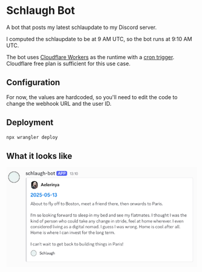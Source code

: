 # Schlaugh Bot

A bot that posts my latest schlaupdate to my Discord server.

I computed the schlaupdate to be at 9 AM UTC, so the bot runs at 9:10 AM UTC.

The bot uses [Cloudflare Workers](https://developers.cloudflare.com/workers/) as the runtime with a [cron trigger](https://developers.cloudflare.com/workers/configuration/cron-triggers/#supported-cron-expressions). Cloudflare free plan is sufficient for this use case.

## Configuration

For now, the values are hardcoded, so you'll need to edit the code to change the webhook URL and the user ID.

## Deployment

```bash
npx wrangler deploy
```

## What it looks like

![Screenshot of the bot posting the latest schlaupdate](./screenshot.png)